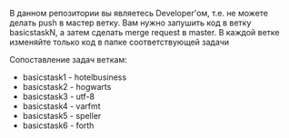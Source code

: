 В данном репозитории вы являетесь Developer'ом, т.е. не можете делать push в мастер ветку. Вам нужно запушить код в ветку basicstaskN, а затем сделать merge request в master. В каждой ветке изменяйте только код в папке соответствующей задачи

Сопоставление задач веткам:
- basicstask1 - hotelbusiness
- basicstask2 - hogwarts
- basicstask3 - utf-8
- basicstask4 - varfmt
- basicstask5 - speller
- basicstask6 - forth